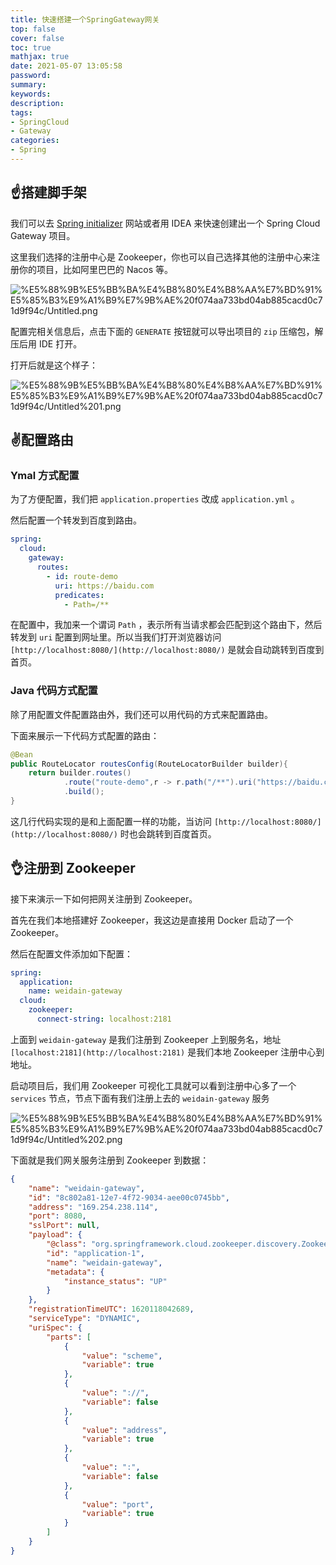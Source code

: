 ```yaml
---
title: 快速搭建一个SpringGateway网关
top: false
cover: false
toc: true
mathjax: true
date: 2021-05-07 13:05:58
password:
summary:
keywords:
description:
tags:
- SpringCloud
- Gateway
categories:
- Spring
---
```



## ☝️搭建脚手架

我们可以去 [Spring initializer](https://start.spring.io) 网站或者用 IDEA 来快速创建出一个 Spring Cloud Gateway 项目。

这里我们选择的注册中心是 Zookeeper，你也可以自己选择其他的注册中心来注册你的项目，比如阿里巴巴的 Nacos 等。

![%E5%88%9B%E5%BB%BA%E4%B8%80%E4%B8%AA%E7%BD%91%E5%85%B3%E9%A1%B9%E7%9B%AE%20f074aa733bd04ab885cacd0c71d9f94c/Untitled.png](https://cdn.jsdelivr.net/gh/greycodee/images@main/images/2021/10/08/Untitled-20211008165402994.png)

配置完相关信息后，点击下面的 `GENERATE` 按钮就可以导出项目的 `zip` 压缩包，解压后用 IDE 打开。

打开后就是这个样子：

![%E5%88%9B%E5%BB%BA%E4%B8%80%E4%B8%AA%E7%BD%91%E5%85%B3%E9%A1%B9%E7%9B%AE%20f074aa733bd04ab885cacd0c71d9f94c/Untitled%201.png](https://cdn.jsdelivr.net/gh/greycodee/images@main/images/2021/10/08/Untitled%201.png)

## ✌️配置路由

### Ymal 方式配置

为了方便配置，我们把 `application.properties` 改成 `application.yml` 。

然后配置一个转发到百度到路由。

```yaml
spring:
  cloud:
    gateway:
      routes:
        - id: route-demo
          uri: https://baidu.com
          predicates:
            - Path=/**
```

在配置中，我加来一个谓词 `Path` ，表示所有当请求都会匹配到这个路由下，然后转发到 `uri` 配置到网址里。所以当我们打开浏览器访问 `[http://localhost:8080/](http://localhost:8080/)` 是就会自动跳转到百度到首页。

### Java 代码方式配置

除了用配置文件配置路由外，我们还可以用代码的方式来配置路由。

下面来展示一下代码方式配置的路由：

```java
@Bean
public RouteLocator routesConfig(RouteLocatorBuilder builder){
	return builder.routes()
			.route("route-demo",r -> r.path("/**").uri("https://baidu.com"))
			.build();
}
```

这几行代码实现的是和上面配置一样的功能，当访问 `[http://localhost:8080/](http://localhost:8080/)` 时也会跳转到百度首页。

## 👌注册到 Zookeeper

接下来演示一下如何把网关注册到 Zookeeper。

首先在我们本地搭建好 Zookeeper，我这边是直接用 Docker 启动了一个 Zookeeper。

然后在配置文件添加如下配置：

```yaml
spring:
  application:
    name: weidain-gateway
  cloud:
    zookeeper:
      connect-string: localhost:2181
```

上面到 `weidain-gateway` 是我们注册到 Zookeeper 上到服务名，地址 `[localhost:2181](http://localhost:2181)` 是我们本地 Zookeeper 注册中心到地址。

启动项目后，我们用 Zookeeper 可视化工具就可以看到注册中心多了一个 `services`  节点，节点下面有我们注册上去的 `weidain-gateway` 服务

![%E5%88%9B%E5%BB%BA%E4%B8%80%E4%B8%AA%E7%BD%91%E5%85%B3%E9%A1%B9%E7%9B%AE%20f074aa733bd04ab885cacd0c71d9f94c/Untitled%202.png](https://cdn.jsdelivr.net/gh/greycodee/images@main/images/2021/10/08/Untitled%202.png)

下面就是我们网关服务注册到 Zookeeper 到数据：

```json
{
    "name": "weidain-gateway",
    "id": "8c802a81-12e7-4f72-9034-aee00c0745bb",
    "address": "169.254.238.114",
    "port": 8080,
    "sslPort": null,
    "payload": {
        "@class": "org.springframework.cloud.zookeeper.discovery.ZookeeperInstance",
        "id": "application-1",
        "name": "weidain-gateway",
        "metadata": {
            "instance_status": "UP"
        }
    },
    "registrationTimeUTC": 1620118042689,
    "serviceType": "DYNAMIC",
    "uriSpec": {
        "parts": [
            {
                "value": "scheme",
                "variable": true
            },
            {
                "value": "://",
                "variable": false
            },
            {
                "value": "address",
                "variable": true
            },
            {
                "value": ":",
                "variable": false
            },
            {
                "value": "port",
                "variable": true
            }
        ]
    }
}
```